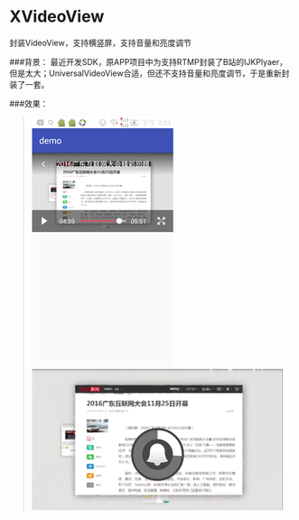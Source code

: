 # XVideoView
封装VideoView，支持横竖屏，支持音量和亮度调节

###背景：
最近开发SDK，原APP项目中为支持RTMP封装了B站的IJKPlyaer，但是太大；UniversalVideoView合适，但还不支持音量和亮度调节，于是重新封装了一套。

###效果：
>![image](https://raw.githubusercontent.com/frendyxzc/XVideoView/master/screenshot/device-2016-12-08-142418.png)<br>
>![image](https://raw.githubusercontent.com/frendyxzc/XVideoView/master/screenshot/device-2016-12-08-142525.png)<br>